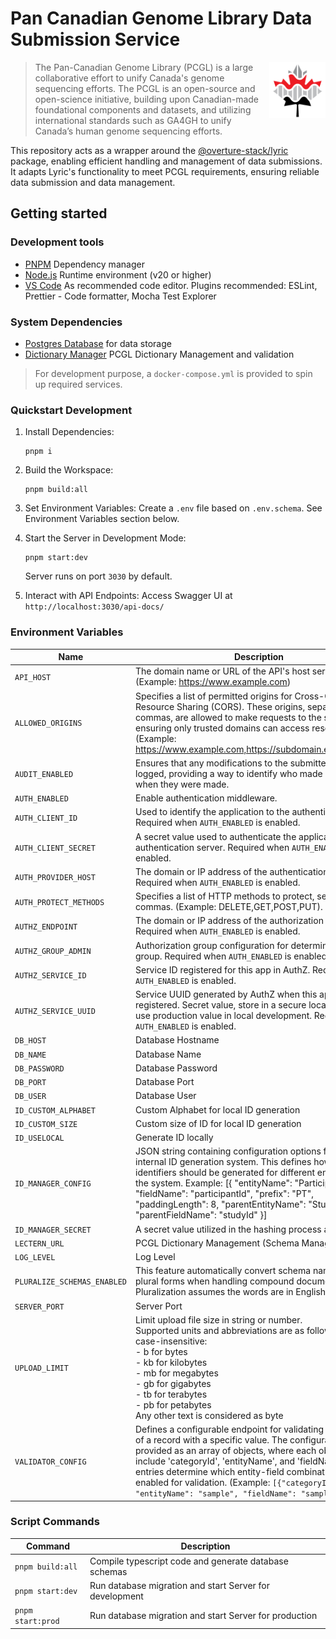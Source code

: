 # Pan Canadian Genome Library Data Submission Service

<img src="./docs/img/pcgl-logo.png" height="90" align="right" />

> The Pan-Canadian Genome Library (PCGL) is a large collaborative effort to unify Canada's genome sequencing efforts. The PCGL is an open-source and open-science initiative, building upon Canadian-made foundational components and datasets, and utilizing international standards such as GA4GH to unify Canada’s human genome sequencing efforts.

This repository acts as a wrapper around the [@overture-stack/lyric](https://github.com/overture-stack/lyric) package, enabling efficient handling and management of data submissions. It adapts Lyric's functionality to meet PCGL requirements, ensuring reliable data submission and data management.

## Getting started

### Development tools

- [PNPM](https://pnpm.io/) Dependency manager
- [Node.js](https://nodejs.org/en) Runtime environment (v20 or higher)
- [VS Code](https://code.visualstudio.com/) As recommended code editor. Plugins recommended: ESLint, Prettier - Code formatter, Mocha Test Explorer

### System Dependencies

- [Postgres Database](https://www.postgresql.org/) for data storage
- [Dictionary Manager](https://github.com/Pan-Canadian-Genome-Library/dictionary-manager) PCGL Dictionary Management and validation

> For development purpose, a `docker-compose.yml` is provided to spin up required services.

### Quickstart Development

1. Install Dependencies:

   ```
   pnpm i
   ```

2. Build the Workspace:

   ```
   pnpm build:all
   ```

3. Set Environment Variables:
   Create a `.env` file based on `.env.schema`. See Environment Variables section below.

4. Start the Server in Development Mode:

   ```
   pnpm start:dev
   ```

   Server runs on port `3030` by default.

5. Interact with API Endpoints:
   Access Swagger UI at `http://localhost:3030/api-docs/`

### Environment Variables

| Name                        | Description                                                                                                                                                                                                                                                                                                                                                                                                 | Default                                |
| --------------------------- | ----------------------------------------------------------------------------------------------------------------------------------------------------------------------------------------------------------------------------------------------------------------------------------------------------------------------------------------------------------------------------------------------------------- | -------------------------------------- |
| `API_HOST`                  | The domain name or URL of the API's host server. (Example: https://www.example.com)                                                                                                                                                                                                                                                                                                                         |                                        |
| `ALLOWED_ORIGINS`           | Specifies a list of permitted origins for Cross-Origin Resource Sharing (CORS). These origins, separated by commas, are allowed to make requests to the server, ensuring only trusted domains can access resources. (Example: https://www.example.com,https://subdomain.example.com)                                                                                                                        |                                        |
| `AUDIT_ENABLED`             | Ensures that any modifications to the submitted data are logged, providing a way to identify who made changes and when they were made.                                                                                                                                                                                                                                                                      | true                                   |
| `AUTH_ENABLED`              | Enable authentication middleware.                                                                                                                                                                                                                                                                                                                                                                           | false                                  |
| `AUTH_CLIENT_ID`            | Used to identify the application to the authentication server. Required when `AUTH_ENABLED` is enabled.                                                                                                                                                                                                                                                                                                     |                                        |
| `AUTH_CLIENT_SECRET`        | A secret value used to authenticate the application with the authentication server. Required when `AUTH_ENABLED` is enabled.                                                                                                                                                                                                                                                                                |                                        |
| `AUTH_PROVIDER_HOST`        | The domain or IP address of the authentication server. Required when `AUTH_ENABLED` is enabled.                                                                                                                                                                                                                                                                                                             |                                        |
| `AUTH_PROTECT_METHODS`      | Specifies a list of HTTP methods to protect, separated by commas. (Example: DELETE,GET,POST,PUT).                                                                                                                                                                                                                                                                                                           | 'DELETE,GET,POST,PUT'                  |
| `AUTHZ_ENDPOINT`            | The domain or IP address of the authorization server. Required when `AUTH_ENABLED` is enabled.                                                                                                                                                                                                                                                                                                              |                                        |
| `AUTHZ_GROUP_ADMIN`         | Authorization group configuration for determining admin group.  Required when `AUTH_ENABLED` is enabled.                                                                                                                                                                                                                                                                                                    |                                        |
| `AUTHZ_SERVICE_ID`          | Service ID registered for this app in AuthZ. Required when `AUTH_ENABLED` is enabled.                                                                                                                                                                                                                                                                                                                       |                                        |
| `AUTHZ_SERVICE_UUID`        | Service UUID generated by AuthZ when this app was registered. Secret value, store in a secure location, do not use production value in local development. Required when `AUTH_ENABLED` is enabled.                                                                                                                                                                                                          |                                        |
| `DB_HOST`                   | Database Hostname                                                                                                                                                                                                                                                                                                                                                                                           |                                        |
| `DB_NAME`                   | Database Name                                                                                                                                                                                                                                                                                                                                                                                               |                                        |
| `DB_PASSWORD`               | Database Password                                                                                                                                                                                                                                                                                                                                                                                           |                                        |
| `DB_PORT`                   | Database Port                                                                                                                                                                                                                                                                                                                                                                                               |                                        |
| `DB_USER`                   | Database User                                                                                                                                                                                                                                                                                                                                                                                               |                                        |
| `ID_CUSTOM_ALPHABET`        | Custom Alphabet for local ID generation                                                                                                                                                                                                                                                                                                                                                                     | '0123456789ABCDEFGHIJKLMNOPQRSTUVWXYZ' |
| `ID_CUSTOM_SIZE`            | Custom size of ID for local ID generation                                                                                                                                                                                                                                                                                                                                                                   | 21                                     |
| `ID_USELOCAL`               | Generate ID locally                                                                                                                                                                                                                                                                                                                                                                                         | true                                   |
| `ID_MANAGER_CONFIG`         | JSON string containing configuration options for the internal ID generation system. This defines how unique identifiers should be generated for different entities within the system. Example: [{ "entityName": "Participant", "fieldName": "participantId", "prefix": "PT", "paddingLength": 8, "parentEntityName": "Study", "parentFieldName": "studyId" }]                                               |                                        |
| `ID_MANAGER_SECRET`         | A secret value utilized in the hashing process as a salt                                                                                                                                                                                                                                                                                                                                                    |                                        |
| `LECTERN_URL`               | PCGL Dictionary Management (Schema Management) URL                                                                                                                                                                                                                                                                                                                                                          |                                        |
| `LOG_LEVEL`                 | Log Level                                                                                                                                                                                                                                                                                                                                                                                                   | 'info'                                 |
| `PLURALIZE_SCHEMAS_ENABLED` | This feature automatically convert schema names to their plural forms when handling compound documents. Pluralization assumes the words are in English                                                                                                                                                                                                                                                      | true                                   |
| `SERVER_PORT`               | Server Port                                                                                                                                                                                                                                                                                                                                                                                                 | 3030                                   |
| `UPLOAD_LIMIT`              | Limit upload file size in string or number. <br>Supported units and abbreviations are as follows and are case-insensitive: <br> - b for bytes<br> - kb for kilobytes<br>- mb for megabytes<br>- gb for gigabytes<br>- tb for terabytes<br>- pb for petabytes<br>Any other text is considered as byte                                                                                                        | '10mb'                                 |
| `VALIDATOR_CONFIG`          | Defines a configurable endpoint for validating the existence of a record with a specific value. The configuration is provided as an array of objects, where each object must include 'categoryId', 'entityName', and 'fieldName'. These entries determine which entity-field combinations are enabled for validation. (Example: `[{"categoryId": "1", "entityName": "sample", "fieldName": "sample_id" }]`) |                                        |

### Script Commands

| Command           | Description                                             |
| ----------------- | ------------------------------------------------------- |
| `pnpm build:all`  | Compile typescript code and generate database schemas   |
| `pnpm start:dev`  | Run database migration and start Server for development |
| `pnpm start:prod` | Run database migration and start Server for production  |
